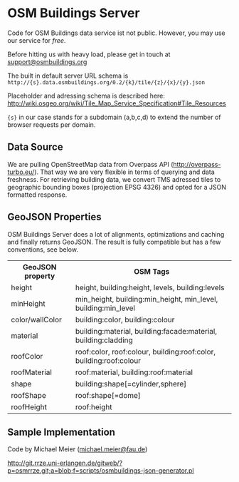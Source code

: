 # OSM Buildings Server #

Code for OSM Buildings data service ist not public.
However, you may use our service for *free*.

Before hitting us with heavy load, please get in touch at support@osmbuildings.org

The built in default server URL schema is `http://{s}.data.osmbuildings.org/0.2/{k}/tile/{z}/{x}/{y}.json`

Placeholder and adressing schema is described here:
http://wiki.osgeo.org/wiki/Tile_Map_Service_Specification#Tile_Resources

`{s}` in our case stands for a subdomain (a,b,c,d) to extend the number of browser requests per domain.

## Data Source ##

We are pulling OpenStreetMap data from Overpass API (http://overpass-turbo.eu/).
That way we are very flexible in terms of querying and data freshness.
For retrieving building data, we convert TMS adressed tiles to geographic bounding boxes (projection EPSG 4326) and opted for a JSON formatted response.

## GeoJSON Properties ##

OSM Buildings Server does a lot of alignments, optimizations and caching and finally returns GeoJSON.
The result is fully compatible but has a few conventions, see below.

<table>
<tr>
<th>GeoJSON property</th>
<th>OSM Tags</th>
</tr>

<tr>
<td>height</td>
<td>height, building:height, levels, building:levels</td>
</tr>

<tr>
<td>minHeight</td>
<td>min_height, building:min_height, min_level, building:min_level</td>
</tr>

<tr>
<td>color/wallColor</td>
<td>building:color, building:colour</td>
</tr>

<tr>
<td>material</td>
<td>building:material, building:facade:material, building:cladding</td>
</tr>

<tr>
<td>roofColor</td>
<td>roof:color, roof:colour, building:roof:color, building:roof:colour</td>
</tr>

<tr>
<td>roofMaterial</td>
<td>roof:material, building:roof:material</td>
</tr>

<tr>
<td>shape</td>
<td>building:shape[=cylinder,sphere]</td>
</tr>

<tr>
<td>roofShape</td>
<td>roof:shape[=dome]</td>
</tr>

<tr>
<td>roofHeight</td>
<td>roof:height</td>
</tr>
</table>

## Sample Implementation ##

Code by Michael Meier (michael.meier@fau.de)

http://git.rrze.uni-erlangen.de/gitweb/?p=osmrrze.git;a=blob;f=scripts/osmbuildings-json-generator.pl
